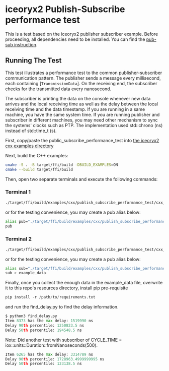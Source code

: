 # iceoryx2 Publish-Subscribe performance test

This is a test based on the iceoryx2 publisher subscriber example. Before proceeding, all dependencies need to be installed. You can find
the [pub-sub instruction](https://github.com/eclipse-iceoryx/iceoryx2/tree/main/examples/cxx/publish_subscribe).

## Running The Test

This test illustrates a performance test to the common publisher-subscriber communication pattern. The publisher sends a message every millisecond,
each containing [`TransmissionData`]. On the receiving end, the subscriber
checks for the transmitted data every nanosecond. 

The subscriber is printing the data on the console whenever new data arrives and the local receiving time as well as the delay between the local receiving time and the data timestamp. If you are running in a same machine, you have the same system time. If you are running publisher and subscriber in different machines, you may need other mechanism to sync the systems' clocks such as PTP. The implementation used std::chrono (ns) instead of std::time_t (s).



First, copy/paste the public_subscribe_performance_test into [the iceoryx2 cxx examples directory](https://github.com/eclipse-iceoryx/iceoryx2/tree/main/examples/cxx/publish_subscribe)

Next, build the C++ examples:

```sh
cmake -S . -B target/ffi/build -DBUILD_EXAMPLES=ON
cmake --build target/ffi/build
```

Then, open two separate terminals and
execute the following commands:

### Terminal 1

```sh
./target/ffi/build/examples/cxx/publish_subscribe_performance_test/cxx_publisher
```
or for the testing convenience, you may create a pub alias below:
```sh
alias pub="./target/ffi/build/examples/cxx/publish_subscribe_performance_test/cxx_publisher"
pub
```

### Terminal 2

```sh
./target/ffi/build/examples/cxx/publish_subscribe_performance_test/cxx_subscriber > example_data
```
or for the testing convenience, you may create a pub alias below:
```sh
alias sub="./target/ffi/build/examples/cxx/publish_subscribe_performance_test/cxx_subscriber"
sub > example_data
```

Finally, once you collect the enough data in the example_data file, overwrite it to this repo's resources directory, install pip pre-requisite

```py
pip install -r /path/to/requirements.txt
```

and run the find_delay.py to find the delay information. 
```py
$ python3 find_delay.py
Item 8373 has the max delay: 1519990 ns
Delay 90th percentile: 1250823.5 ns
Delay 50th percentile: 194548.5 ns
```


Note: Did another test with subscriber of CYCLE_TIME = iox::units::Duration::fromNanoseconds(500).
```py
Item 6265 has the max delay: 3314789 ns
Delay 90th percentile: 1728963.4999999995 ns
Delay 50th percentile: 123138.5 ns
```
